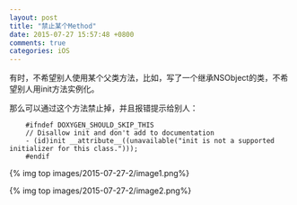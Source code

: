 ```yaml
---
layout: post
title: "禁止某个Method"
date: 2015-07-27 15:57:48 +0800
comments: true
categories: iOS
---
```



有时，不希望别人使用某个父类方法，比如，写了一个继承NSObject的类，不希望别人用init方法实例化。

那么可以通过这个方法禁止掉，并且报错提示给别人：

```
	#ifndef DOXYGEN_SHOULD_SKIP_THIS
	// Disallow init and don't add to documentation
    - (id)init __attribute__((unavailable("init is not a supported initializer for this class.")));
	#endif

```

{% img top images/2015-07-27-2/image1.png%}

{% img top images/2015-07-27-2/image2.png%}